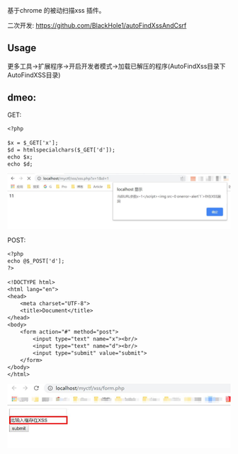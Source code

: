 基于chrome 的被动扫描xss 插件。

二次开发: https://github.com/BlackHole1/autoFindXssAndCsrf

## Usage

更多工具->扩展程序->开启开发者模式->加载已解压的程序(AutoFindXss目录下AutoFindXSS目录)

## dmeo:

GET:

```
<?php 

$x = $_GET['x'];
$d = htmlspecialchars($_GET['d']);
echo $x;
echo $d;
```

![](1.jpg)

POST:
```
<?php 
echo @$_POST['d'];
?>

<!DOCTYPE html>
<html lang="en">
<head>
	<meta charset="UTF-8">
	<title>Document</title>
</head>
<body>
	<form action="#" method="post">
		<input type="text" name="x"><br/>
		<input type="text" name="d"><br/>
		<input type="submit" value="submit">
	</form>
</body>
</html>
```

![](2.jpg)